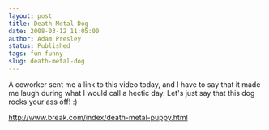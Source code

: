 ```yaml
---
layout: post
title: Death Metal Dog
date: 2008-03-12 11:05:00
author: Adam Presley
status: Published
tags: fun funny
slug: death-metal-dog
---
```

A coworker sent me a link to this video today, and I have to say that it
made me laugh during what I would call a hectic day. Let's just say that
this dog rocks your ass off! :)

<http://www.break.com/index/death-metal-puppy.html>
